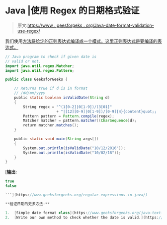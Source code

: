 # Java |使用 Regex 的日期格式验证

> 原文:[https://www . geesforgeks . org/Java-date-format-validation-use-regex/](https://www.geeksforgeeks.org/java-date-format-validation-using-regex/)

我们使用[方法将给定的正则表达式编译成一个模式。这里正则表达式是要编译的表达式。](https://www.geeksforgeeks.org/regular-expressions-in-java/)

```java
// Java program to check if given date is
// valid or not.
import java.util.regex.Matcher;
import java.util.regex.Pattern;

public class GeeksforGeeks {

    // Returns true if d is in format
    // /dd/mm/yyyy
    public static boolean isValidDate(String d)
    {
        String regex = "^(1[0-2]|0[1-9])/(3[01]"
                       + "|[12][0-9]|0[1-9])/[0-9]{4}{content}quot;;
        Pattern pattern = Pattern.compile(regex);
        Matcher matcher = pattern.matcher((CharSequence)d);
        return matcher.matches();
    }

    public static void main(String args[])
    {
        System.out.println(isValidDate("10/12/2016"));
        System.out.println(isValidDate("10/02/18"));
    }
}
```

[**输出:**

```java
true
false

```](https://www.geeksforgeeks.org/regular-expressions-in-java/) 

**验证日期的更多方法:**

1.  [Simple date format class](https://www.geeksforgeeks.org/java-text-simpledateformat-class-set-1/) . We can use the parsing method of this class to verify the date.
2.  [Write our own method to check whether the date is valid.](https://www.geeksforgeeks.org/program-check-date-valid-not/)